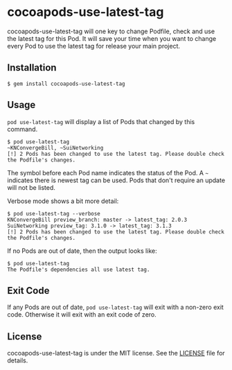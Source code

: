 # cocoapods-use-latest-tag

cocoapods-use-latest-tag will one key to change Podfile, check and use the latest tag for this Pod. It will save your time when you want to change every Pod to use the latest tag for release your main project. 

## Installation

    $ gem install cocoapods-use-latest-tag

## Usage

`pod use-latest-tag` will display a list of Pods that changed by this command.

    $ pod use-latest-tag
    ~KNConvergeBill, ~SuiNetworking
    [!] 2 Pods has been changed to use the latest tag. Please double check the Podfile's changes.

The symbol before each Pod name indicates the status of the Pod. A `~` indicates there is newest tag can be used. Pods that don't require an update will not be listed.

Verbose mode shows a bit more detail:

    $ pod use-latest-tag --verbose
    KNConvergeBill preview_branch: master -> latest_tag: 2.0.3
    SuiNetworking preview_tag: 3.1.0 -> latest_tag: 3.1.3
    [!] 2 Pods has been changed to use the latest tag. Please double check the Podfile's changes.

If no Pods are out of date, then the output looks like:

    $ pod use-latest-tag
    The Podfile's dependencies all use latest tag.

## Exit Code

If any Pods are out of date, `pod use-latest-tag` will exit with a non-zero exit code. Otherwise it will exit with an exit code of zero.

## License

cocoapods-use-latest-tag is under the MIT license. See the [LICENSE](LICENSE) file for details.

